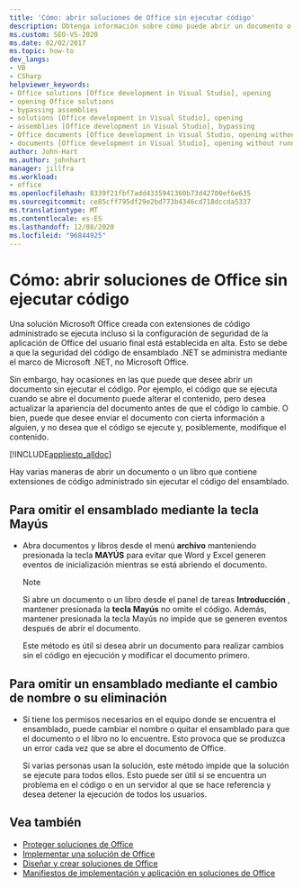 ```yaml
---
title: 'Cómo: abrir soluciones de Office sin ejecutar código'
description: Obtenga información sobre cómo puede abrir un documento o un libro que contenga extensiones de código administrado sin ejecutar el código de ensamblado.
ms.custom: SEO-VS-2020
ms.date: 02/02/2017
ms.topic: how-to
dev_langs:
- VB
- CSharp
helpviewer_keywords:
- Office solutions [Office development in Visual Studio], opening
- opening Office solutions
- bypassing assemblies
- solutions [Office development in Visual Studio], opening
- assemblies [Office development in Visual Studio], bypassing
- Office documents [Office development in Visual Studio, opening without running code
- documents [Office development in Visual Studio], opening without running code
author: John-Hart
ms.author: johnhart
manager: jillfra
ms.workload:
- office
ms.openlocfilehash: 8339f21fbf7add4335941360b73d42700ef6e635
ms.sourcegitcommit: ce85cff795df29e2bd773b4346cd718dccda5337
ms.translationtype: MT
ms.contentlocale: es-ES
ms.lasthandoff: 12/08/2020
ms.locfileid: "96844925"
---
```

# <a name="how-to-open-office-solutions-without-running-code"></a>Cómo: abrir soluciones de Office sin ejecutar código
  Una solución Microsoft Office creada con extensiones de código administrado se ejecuta incluso si la configuración de seguridad de la aplicación de Office del usuario final está establecida en alta. Esto se debe a que la seguridad del código de ensamblado .NET se administra mediante el marco de Microsoft .NET, no Microsoft Office.

 Sin embargo, hay ocasiones en las que puede que desee abrir un documento sin ejecutar el código. Por ejemplo, el código que se ejecuta cuando se abre el documento puede alterar el contenido, pero desea actualizar la apariencia del documento antes de que el código lo cambie. O bien, puede que desee enviar el documento con cierta información a alguien, y no desea que el código se ejecute y, posiblemente, modifique el contenido.

 [!INCLUDE[appliesto_alldoc](../vsto/includes/appliesto-alldoc-md.md)]

 Hay varias maneras de abrir un documento o un libro que contiene extensiones de código administrado sin ejecutar el código del ensamblado.

## <a name="to-bypass-the-assembly-by-using-the-shift-key"></a>Para omitir el ensamblado mediante la tecla Mayús

- Abra documentos y libros desde el menú **archivo** manteniendo presionada la tecla **MAYÚS** para evitar que Word y Excel generen eventos de inicialización mientras se está abriendo el documento.

    > [!NOTE]
    > Si abre un documento o un libro desde el panel de tareas **Introducción** , mantener presionada la **tecla Mayús** no omite el código. Además, mantener presionada la tecla Mayús no impide que se generen eventos después de abrir el documento.

     Este método es útil si desea abrir un documento para realizar cambios sin el código en ejecución y modificar el documento primero.

## <a name="to-bypass-an-assembly-by-renaming-or-removing-it"></a>Para omitir un ensamblado mediante el cambio de nombre o su eliminación

- Si tiene los permisos necesarios en el equipo donde se encuentra el ensamblado, puede cambiar el nombre o quitar el ensamblado para que el documento o el libro no lo encuentre. Esto provoca que se produzca un error cada vez que se abre el documento de Office.

     Si varias personas usan la solución, este método impide que la solución se ejecute para todos ellos. Esto puede ser útil si se encuentra un problema en el código o en un servidor al que se hace referencia y desea detener la ejecución de todos los usuarios.

## <a name="see-also"></a>Vea también
- [Proteger soluciones de Office](../vsto/securing-office-solutions.md)
- [Implementar una solución de Office](../vsto/deploying-an-office-solution.md)
- [Diseñar y crear soluciones de Office](../vsto/designing-and-creating-office-solutions.md)
- [Manifiestos de implementación y aplicación en soluciones de Office](../vsto/application-and-deployment-manifests-in-office-solutions.md)
